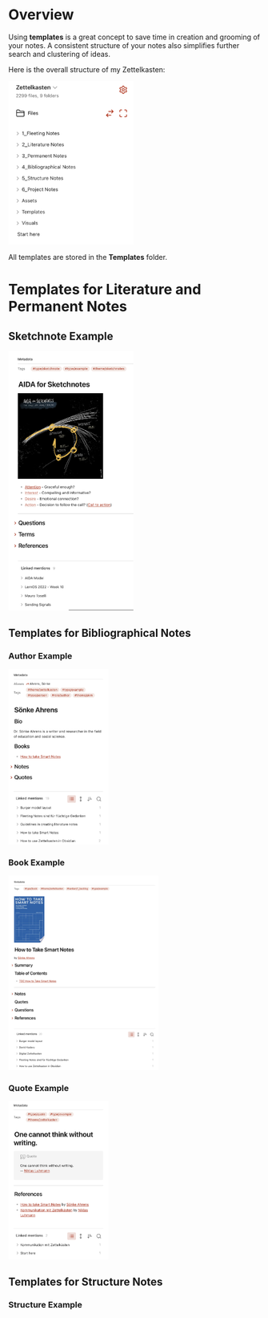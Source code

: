 # Overview

Using **templates** is a great concept to save time in creation and grooming of your notes. A consistent structure of your notes also simplifies further search and clustering of ideas.

Here is the overall structure of my Zettelkasten:

<img src="/Visuals/folders.jpg" width="250" />

All templates are stored in the **Templates** folder.

# Templates for Literature and Permanent Notes
## Sketchnote Example
<img src="/Visuals/sketchnote_template.jpg" width="250" />

## Templates for Bibliographical Notes
### Author Example
<img src="/Visuals/author_template_example.jpg" width="200" />

### Book Example
<img src="/Visuals/book_template_example.jpg" width="300" />

### Quote Example
<img src="/Visuals/quote_template_example.jpg" width="200" />

## Templates for Structure Notes
### Structure Example
